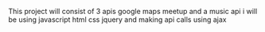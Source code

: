 This project will consist of 3 apis google maps meetup and a music api i will be using javascript html css jquery and making api calls using ajax